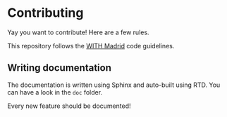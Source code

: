 # Contributing

Yay you want to contribute! Here are a few rules.

This repository follows the [WITH Madrid](https://code.with-madrid.com/) code 
guidelines. 

## Writing documentation

The documentation is written using Sphinx and auto-built using RTD. You can
have a look in the `doc` folder.

Every new feature should be documented!
